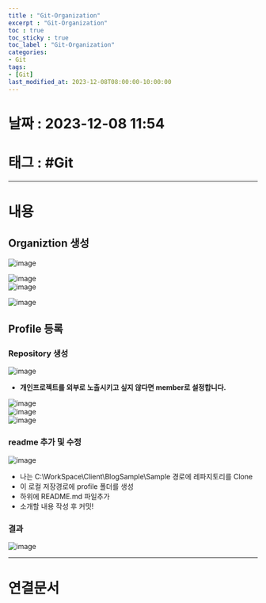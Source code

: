 ```yaml
---
title : "Git-Organization"
excerpt : "Git-Organization"
toc : true
toc_sticky : true
toc_label : "Git-Organization"
categories:
- Git
tags:
- [Git]
last_modified_at: 2023-12-08T08:00:00-10:00:00
---
```


# 날짜 : 2023-12-08 11:54

# 태그 : #Git
---

# 내용

## Organiztion 생성
  
![image](./../../assets/images/CreateOrganization_1.png)
  
![image](./../../assets/images/CreateOrganization_2.png)  
![image](./../../assets/images/CreateOrganization_3.png)
  
![image](./../../assets/images/CreateOrganization_4.png)

## Profile 등록

### Repository 생성
  
![image](./../../assets/images/CreateReadMe_1.png)
- **개인프로젝트를 외부로 노출시키고 싶지 않다면 member로 설정합니다.**
  
![image](./../../assets/images/CreateReadMe_2.png)  
![image](./../../assets/images/CreateReadMe_3.png)  
![image](./../../assets/images/CreateReadMe_4.png)

### readme 추가 및 수정
  
![image](./../../assets/images/CreateReadMe_5.png)
- 나는 C:\WorkSpace\Client\BlogSample\Sample 경로에 레파지토리를 Clone
- 이 로컬 저장경로에 profile 폴더를 생성 
- 하위에 README.md 파일추가 
- 소개할 내용 작성 후 커밋!

### 결과
  
![image](./../../assets/images/OrganizationResult.png)

---

# 연결문서

